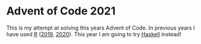 # Advent of Code 2021

This is my attempt at solving this years Advent of Code. In previous years I have used [R](https://r-project.org/) ([2019](https://github.com/tomjemmett/advent_of_code_2019), [2020](https://aoc.tjmt.uk/)). This year I am going to try [Haskell](https://www.haskell.org/) instead!
